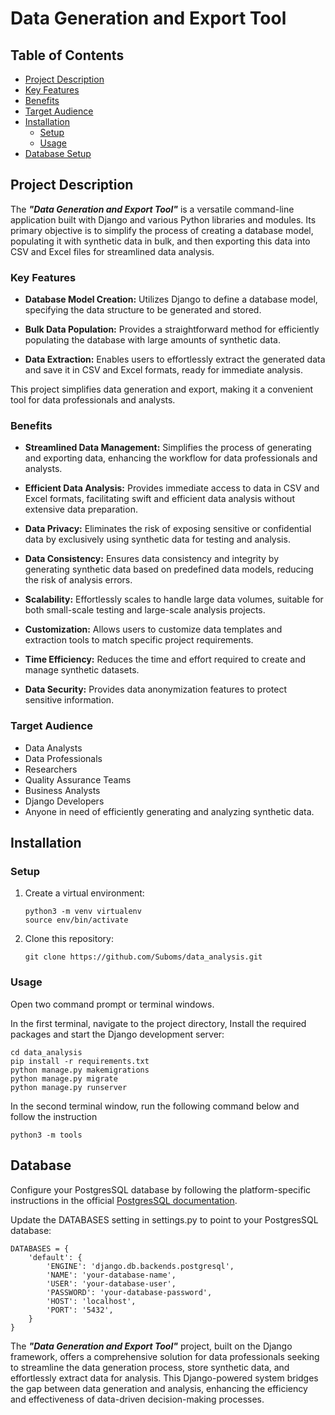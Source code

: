 # Data Generation and Export Tool

## Table of Contents
- [Project Description](#project-description)
- [Key Features](#key-features)
- [Benefits](#benefits)
- [Target Audience](#target-audience)
- [Installation](#installation)
  - [Setup](#setup)
  - [Usage](#usage)
- [Database Setup](#database)

## Project Description
The **_"Data Generation and Export Tool"_** is a versatile command-line application built with Django and various Python libraries and modules. Its primary objective is to simplify the process of creating a database model, populating it with synthetic data in bulk, and then exporting this data into CSV and Excel files for streamlined data analysis.

### Key Features
- **Database Model Creation:** Utilizes Django to define a database model, specifying the data structure to be generated and stored.

- **Bulk Data Population:** Provides a straightforward method for efficiently populating the database with large amounts of synthetic data.

- **Data Extraction:** Enables users to effortlessly extract the generated data and save it in CSV and Excel formats, ready for immediate analysis.

This project simplifies data generation and export, making it a convenient tool for data professionals and analysts.

### Benefits
- **Streamlined Data Management:** Simplifies the process of generating and exporting data, enhancing the workflow for data professionals and analysts.

- **Efficient Data Analysis:** Provides immediate access to data in CSV and Excel formats, facilitating swift and efficient data analysis without extensive data preparation.

- **Data Privacy:** Eliminates the risk of exposing sensitive or confidential data by exclusively using synthetic data for testing and analysis.

- **Data Consistency:** Ensures data consistency and integrity by generating synthetic data based on predefined data models, reducing the risk of analysis errors.

- **Scalability:** Effortlessly scales to handle large data volumes, suitable for both small-scale testing and large-scale analysis projects.

- **Customization:** Allows users to customize data templates and extraction tools to match specific project requirements.

- **Time Efficiency:** Reduces the time and effort required to create and manage synthetic datasets.

- **Data Security:** Provides data anonymization features to protect sensitive information.

### Target Audience
- Data Analysts
- Data Professionals
- Researchers
- Quality Assurance Teams
- Business Analysts
- Django Developers
- Anyone in need of efficiently generating and analyzing synthetic data.

## Installation
### Setup
1. Create a virtual environment:
    ```shell
    python3 -m venv virtualenv
    source env/bin/activate
    ```

2. Clone this repository:
    ```shell
    git clone https://github.com/Suboms/data_analysis.git
    ```

### Usage
Open two command prompt or terminal windows.

In the first terminal, navigate to the project directory, Install the required packages and start the Django development server:
```shell
cd data_analysis
pip install -r requirements.txt
python manage.py makemigrations
python manage.py migrate
python manage.py runserver

```
In the second terminal window, run the following command below and follow the instruction
```
python3 -m tools
```

## Database
Configure your PostgresSQL database by following the platform-specific instructions in the official [PostgresSQL documentation](https://www.postgresql.org/docs/).

Update the DATABASES setting in settings.py to point to your PostgresSQL database:

```
DATABASES = {
    'default': {
        'ENGINE': 'django.db.backends.postgresql',
        'NAME': 'your-database-name',
        'USER': 'your-database-user',
        'PASSWORD': 'your-database-password',
        'HOST': 'localhost',
        'PORT': '5432',
    }
}
```



The **_"Data Generation and Export Tool"_** project, built on the Django framework, offers a comprehensive solution for data professionals seeking to streamline the data generation process, store synthetic data, and effortlessly extract data for analysis. This Django-powered system bridges the gap between data generation and analysis, enhancing the efficiency and effectiveness of data-driven decision-making processes.
